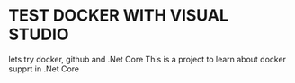 # TEST DOCKER WITH VISUAL STUDIO
lets try docker, github and .Net Core
This is a project to learn about docker supprt in .Net Core
